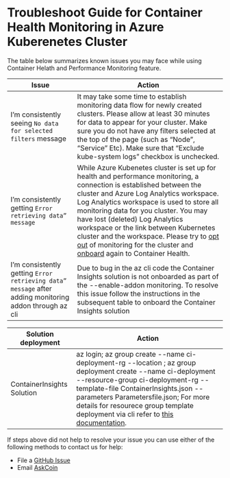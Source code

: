 # Troubleshoot Guide for Container Health Monitoring in Azure Kuberenetes Cluster 

The table below summarizes known issues you may face while using Container Helath and Performance Monitoring feature.

| Issue | Action |
| --- | --- |
| I’m consistently seeing `No data for selected filters` message| It may take some time to establish monitoring data flow for newly created clusters. Please allow at least 30 minutes for data to appear for your cluster. Make sure you do not have any filters selected at the top of the page (such as “Node”, “Service” Etc). Make sure that “Exclude kube-system logs” checkbox is unchecked. | 
| I’m consistently getting `Error retrieving data” message` | While Azure Kubenetes cluster is set up for health and performance monitoring, a connection is established between the cluster and Azure Log Analytics workspace. Log Analytics workspace is used to store all monitoring data for you cluster. You may have lost (deleted) Log Analytics workspace or the link between Kubernetes cluster and the workspace. Please try to [opt out](https://docs.microsoft.com/en-us/azure/monitoring/monitoring-container-health#how-to-stop-monitoring-with-container-health) of monitoring for the cluster and [onboard](https://docs.microsoft.com/en-us/azure/monitoring/monitoring-container-health#enable-container-health-monitoring-for-a-new-cluster) again to Container Health. |
| I’m consistently getting `Error retrieving data” message` after adding monitoring addon through az cli | Due to bug in the az cli code the Container Insights solution is not onboarded as part of the --enable-addon monitoring. To resolve this issue follow the instructions in the subsequent table to onboard the Container Insights solution |

| Solution deployment | Action |
| --- | --- |
| ContainerInsights Solution | az login; az group create --name ci-deployment-rg --location <Location String>; az group deployment create --name ci-deployment --resource-group ci-deployment-rg --template-file ContainerInsights.json --parameters Parametersfile.json; For more details for resourece group template deployment via cli refer to [this documentation](https://docs.microsoft.com/en-us/azure/azure-resource-manager/resource-group-template-deploy-cli). |

If steps above did not help to resolve your issue you can use either of the following methods to contact us for help:
*	File a [GitHub Issue](https://github.com/Microsoft/OMS-docker/issues)
*	Email [AskCoin](mailto:askcoin@microsoft.com)
